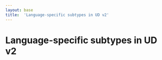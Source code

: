 ```yaml
---
layout: base
title:  'Language-specific subtypes in UD v2'
---
```


# Language-specific subtypes in UD v2
